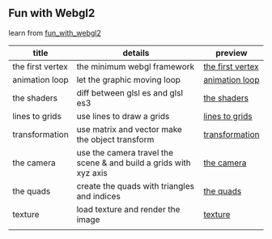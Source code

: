 ## Fun with Webgl2

learn from [fun_with_webgl2](https://www.youtube.com/watch?v=LtFujAtKM5I&list=PLMinhigDWz6emRKVkVIEAaePW7vtIkaIF&index=1)

| title            | details                                                      | preview                                                      |
| ---------------- | ------------------------------------------------------------ | ------------------------------------------------------------ |
| the first vertex | the minimum webgl framework                                  | [the first vertex](https://krapnikkk.github.io/fun_with_webgl2/lesson_001) |
| animation loop   | let the graphic moving loop                                  | [animation loop](https://krapnikkk.github.io/fun_with_webgl2/lesson_002) |
| the shaders      | diff between glsl es and glsl es3                            | [the shaders](https://krapnikkk.github.io/fun_with_webgl2/lesson_003) |
| lines to grids   | use lines to draw a grids                                    | [lines to grids](https://krapnikkk.github.io/fun_with_webgl2/lesson_004) |
| transformation   | use matrix and vector make the object transform              | [transformation](https://krapnikkk.github.io/fun_with_webgl2/lesson_05) |
| the camera       | use the camera travel the scene & and build a grids with xyz axis | [the camera](https://krapnikkk.github.io/fun_with_webgl2/lesson_006) |
| the quads        | create the quads with triangles and indices                  | [the quads](https://krapnikkk.github.io/fun_with_webgl2/lesson_007) |
| texture          | load texture and render the image                            | [texture](https://krapnikkk.github.io/fun_with_webgl2/lesson_008) |
|                  |                                                              |                                                              |

